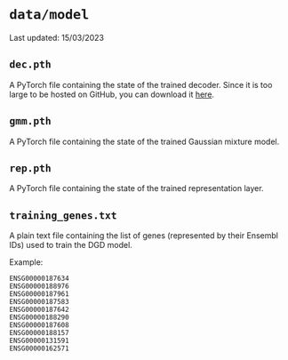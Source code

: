 # `data/model`

Last updated: 15/03/2023

## `dec.pth`

A PyTorch file containing the state of the trained decoder. Since it is too large to be hosted on GitHub, you can download it [here](https://drive.google.com/file/d/1SZaoazkvqZ6DBF-adMQ3KRcy4Itxsz77/view?usp=sharing).

## `gmm.pth`

A PyTorch file containing the state of the trained Gaussian mixture model.

## `rep.pth`

A PyTorch file containing the state of the trained representation layer.

## `training_genes.txt`

A plain text file containing the list of genes (represented by their Ensembl IDs) used to train the DGD model.

Example:

```
ENSG00000187634
ENSG00000188976
ENSG00000187961
ENSG00000187583
ENSG00000187642
ENSG00000188290
ENSG00000187608
ENSG00000188157
ENSG00000131591
ENSG00000162571
```

